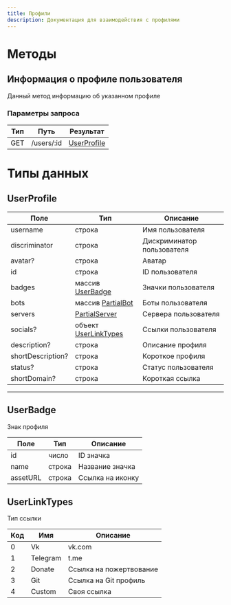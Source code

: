 ```yaml
---
title: Профили
description: Документация для взаимодействия с профилями
---
```


# Методы

## Информация о профиле пользователя

Данный метод информацию об указанном профиле

### Параметры запроса

| Тип | Путь        | Результат	                   |
|-----|-------------|------------------------------|
| GET | /users/:id	 | [UserProfiIe](#userprofile)	 |

# Типы данных

## UserProfile

| 	Поле	              | 	Тип			                                        | 	Описание	                  |
|---------------------|------------------------------------------------|-----------------------------|
| 	username	          | 	строка	                                       | Имя пользователя            |
| 	discriminator	     | строка                                         | Дискриминатор пользователя	 |
| avatar?	            | строка	                                        | Аватар	                     |
| id	                 | строка	                                        | ID пользователя	            |
| 	badges	            | массив [UserBadge](#userbadge)                 | Значки пользователя	        |
| bots	               | массив [PartialBot](/api/bots#ResourceBot)     | Боты пользователя	          |
| 	servers	           | 	[PartialServer](/api/servers/#ResourceServer) | Сервера пользователя	       |
| 	socials?	          | объект [UserLinkTypes](#UserLinkTypes)         | Ссылки пользователя		       |
| 	description?	      | строка                                         | Описание профиля            |
| 	shortDescription?	 | строка	                                        | Короткое профиля	           |
| 	status?	           | строка	                                        | Статус пользователя	        |
| 	shortDomain?	      | строка                                         | Короткая ссылка	            |

  
---

## UserBadge

Знак профиля

| 	Поле	     | 	Тип			 | 	Описание	       |
|------------|---------|------------------|
| 	id	       | 	число	 | 	ID значка       
| name	      | строка  | Название значка  
| 	assetURL	 | строка  | Ссылка на иконку |

## UserLinkTypes

Тип ссылки

| Код	 | 	Имя	      | 	Описание	               |
|------|------------|--------------------------|
| 	0	  | 	Vk		      | 	vk.com	                 |
| 	1	  | 	Telegram	 | 	t.me	                   |
| 	2	  | 	Donate	   | Ссылка на пожертвование	 |
| 	3	  | 	Git	      | Ссылка на Git профиль	   |
| 4	   | Custom     | Своя ссылка	             |

